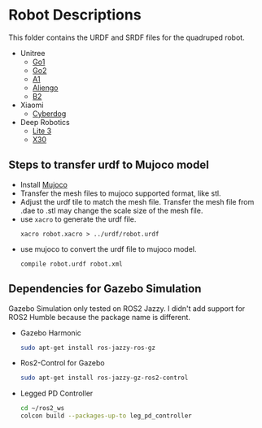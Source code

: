 # Robot Descriptions

This folder contains the URDF and SRDF files for the quadruped robot.

* Unitree
    * [Go1](unitree/go1_description/)
    * [Go2](unitree/go2_description/)
    * [A1](unitree/a1_description/)
    * [Aliengo](unitree/aliengo_description/)
    * [B2](unitree/b2_description/)
* Xiaomi
    * [Cyberdog](xiaomi/cyberdog_description/)
* Deep Robotics
    * [Lite 3](deep_robotics/lite3_description/)
    * [X30](deep_robotics/x30_description/)

## Steps to transfer urdf to Mujoco model

* Install [Mujoco](https://github.com/google-deepmind/mujoco)
* Transfer the mesh files to mujoco supported format, like stl.
* Adjust the urdf tile to match the mesh file. Transfer the mesh file from .dae to .stl may change the scale size of the
  mesh file.
* use `xacro` to generate the urdf file.
  ```
  xacro robot.xacro > ../urdf/robot.urdf
  ```
* use mujoco to convert the urdf file to mujoco model.
  ```
  compile robot.urdf robot.xml
  ```

## Dependencies for Gazebo Simulation

Gazebo Simulation only tested on ROS2 Jazzy. I didn't add support for ROS2 Humble because the package name is different.

* Gazebo Harmonic
  ```bash
  sudo apt-get install ros-jazzy-ros-gz
  ```
* Ros2-Control for Gazebo
  ```bash
  sudo apt-get install ros-jazzy-gz-ros2-control
  ``` 
* Legged PD Controller
    ```bash
    cd ~/ros2_ws
    colcon build --packages-up-to leg_pd_controller
    ```